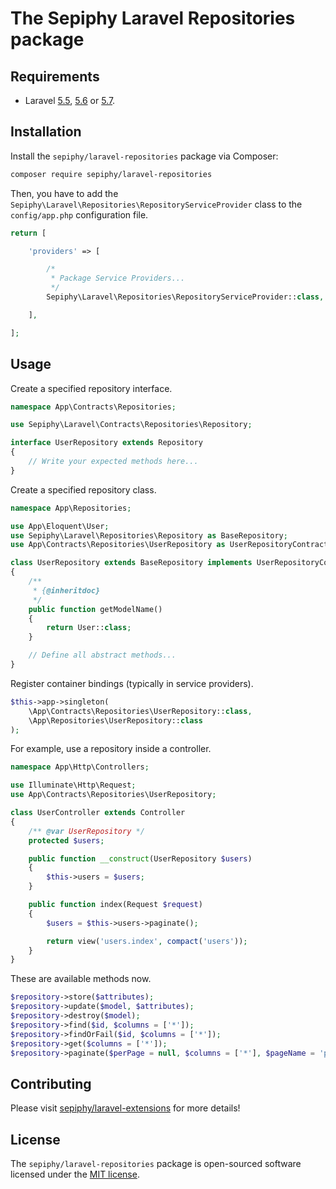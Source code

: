 
# The Sepiphy Laravel Repositories package

## Requirements

- Laravel [5.5](https://laravel.com/docs/5.5), [5.6](https://laravel.com/docs/5.6) or [5.7](https://laravel.com/docs/5.7).

## Installation

Install the `sepiphy/laravel-repositories` package via Composer:

```bash
composer require sepiphy/laravel-repositories
```

Then, you have to add the `Sepiphy\Laravel\Repositories\RepositoryServiceProvider` class to the `config/app.php` configuration file.

```php
return [

    'providers' => [

        /*
         * Package Service Providers...
         */
        Sepiphy\Laravel\Repositories\RepositoryServiceProvider::class,

    ],

];
```

## Usage

Create a specified repository interface.

```php
namespace App\Contracts\Repositories;

use Sepiphy\Laravel\Contracts\Repositories\Repository;

interface UserRepository extends Repository
{
    // Write your expected methods here...
}
```

Create a specified repository class.

```php
namespace App\Repositories;

use App\Eloquent\User;
use Sepiphy\Laravel\Repositories\Repository as BaseRepository;
use App\Contracts\Repositories\UserRepository as UserRepositoryContract;

class UserRepository extends BaseRepository implements UserRepositoryContract
{
    /**
     * {@inheritdoc}
     */
    public function getModelName()
    {
        return User::class;
    }

    // Define all abstract methods...
}
```

Register container bindings (typically in service providers).

```php
$this->app->singleton(
    \App\Contracts\Repositories\UserRepository::class,
    \App\Repositories\UserRepository::class
);
```

For example, use a repository inside a controller.

```php
namespace App\Http\Controllers;

use Illuminate\Http\Request;
use App\Contracts\Repositories\UserRepository;

class UserController extends Controller
{
    /** @var UserRepository */
    protected $users;

    public function __construct(UserRepository $users)
    {
        $this->users = $users;
    }

    public function index(Request $request)
    {
        $users = $this->users->paginate();

        return view('users.index', compact('users'));
    }
}
```

These are available methods now.

```php
$repository->store($attributes);
$repository->update($model, $attributes);
$repository->destroy($model);
$repository->find($id, $columns = ['*']);
$repository->findOrFail($id, $columns = ['*']);
$repository->get($columns = ['*']);
$repository->paginate($perPage = null, $columns = ['*'], $pageName = 'page', $page = null);
```

## Contributing

Please visit [sepiphy/laravel-extensions](../../README.md) for more details!

## License

The `sepiphy/laravel-repositories` package is open-sourced software licensed under the [MIT license](LICENSE.md).
